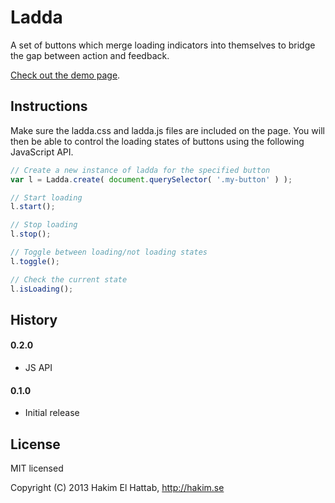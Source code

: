 # Ladda

A set of buttons which merge loading indicators into themselves to bridge the gap between action and feedback.

[Check out the demo page](http://lab.hakim.se/ladda/).


## Instructions

Make sure the ladda.css and ladda.js files are included on the page. You will then be able to control the loading states of buttons using the following JavaScript API.

```javascript
// Create a new instance of ladda for the specified button
var l = Ladda.create( document.querySelector( '.my-button' ) );

// Start loading
l.start();

// Stop loading
l.stop();

// Toggle between loading/not loading states
l.toggle();

// Check the current state
l.isLoading();
```


## History

#### 0.2.0
- JS API

#### 0.1.0
- Initial release

## License

MIT licensed

Copyright (C) 2013 Hakim El Hattab, http://hakim.se